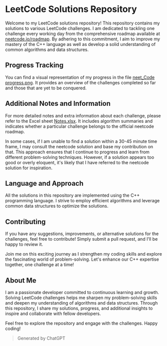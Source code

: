 # LeetCode Solutions Repository

Welcome to my LeetCode solutions repository! This repository contains my solutions to various LeetCode challenges. I am dedicated to tackling one challenge every working day from the comprehensive roadmap available at [neetcode.io/roadmap](https://neetcode.io/roadmap). By adhering to this commitment, I aim to improve my mastery of the C++ language as well as develop a solid understanding of common algorithms and data structures.

## Progress Tracking

You can find a visual representation of my progress in the file [neet_Code progress.png](neet_Code%20progress.png). It provides an overview of the challenges completed so far and those that are yet to be conquered.

## Additional Notes and Information

For more detailed notes and extra information about each challenge, please refer to the Excel sheet [Notes.xlsx](Notes.xlsx). It includes algorithm summaries and indicates whether a particular challenge belongs to the official neetcode roadmap.

In some cases, if I am unable to find a solution within a 30-45 minute time frame, I may consult the neetcode solution and base my contribution on that. This approach ensures that I continue to progress and learn from different problem-solving techniques. However, if a solution appears too good or overly eloquent, it's likely that I have referred to the neetcode solution for inspiration.

## Language and Approach

All the solutions in this repository are implemented using the C++ programming language. I strive to employ efficient algorithms and leverage common data structures to optimize the solutions.

## Contributing

If you have any suggestions, improvements, or alternative solutions for the challenges, feel free to contribute! Simply submit a pull request, and I'll be happy to review it.

Join me on this exciting journey as I strengthen my coding skills and explore the fascinating world of problem-solving. Let's enhance our C++ expertise together, one challenge at a time!

## About Me

I am a passionate developer committed to continuous learning and growth. Solving LeetCode challenges helps me sharpen my problem-solving skills and deepen my understanding of algorithms and data structures. Through this repository, I share my solutions, progress, and additional insights to inspire and collaborate with fellow developers.

Feel free to explore the repository and engage with the challenges. Happy coding!
>Generated by ChatGPT
